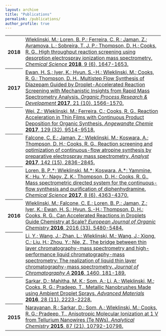 ```yaml
---
layout: archive
title: "Publications"
permalink: /publications/
author_profile: true
---
```


<table>
  
  <tr><th>2018</th><td>
    <a href="https://pubs.rsc.org/en/Content/ArticleLanding/2018/SC/C7SC04606E#!divAbstract" target ="_blank"><u>Wleklinski, M.</u>; Loren, B. P.; Ferreira, C. R.; Jaman, Z.; Avramova, L.; Sobreira, T. J. P.; Thompson, D. H.; Cooks, R. G., High throughput reaction screening using desorption electrospray ionization mass spectrometry. <em>Chemical Science</em> <strong>2018</strong>, 9 (6), 1647-1653.</a> 
   </td></tr>

   <tr><th>2017</th><td>
  <a href="https://pubs.acs.org/doi/abs/10.1021/acs.oprd.7b00218" target ="_blank"> Ewan, H. S.; Iyer, K.; Hyun, S.-H.; <u>Wleklinski, M.</u>; Cooks, R. G.; Thompson, D. H., Multistep Flow Synthesis of Diazepam Guided by Droplet-Accelerated Reaction Screening with Mechanistic Insights from Rapid Mass Spectrometry Analysis. <em>Organic Process Research & Development</em> <strong>2017</strong>, 21 (10), 1566-1570. </a>
  </td></tr>
  
   <tr><th></th><td>  
<a href ="https://onlinelibrary.wiley.com/doi/abs/10.1002/ange.201704520" target ="_blank"> Wei, Z.; <u>Wleklinski, M.</u>; Ferreira, C.; Cooks, R. G., Reaction Acceleration in Thin Films with Continuous Product Deposition for Organic Synthesis. <em>Angewandte Chemie</em> <strong>2017</strong>, 129 (32), 9514-9518. </a>
   </td></tr>

   <tr><th></th><td> 
  <a href ="https://pubs.rsc.org/en/content/articlelanding/2017/an/c7an00622e/unauth#!divAbstract" target ="_blank"> Falcone, C. E.; Jaman, Z.; <u>Wleklinski, M.</u>; Koswara, A.; Thompson, D. H.; Cooks, R. G., Reaction screening and optimization of continuous-flow atropine synthesis by preparative electrospray mass spectrometry. <em>Analyst</em> <strong>2017</strong>, 142 (15), 2836-2845. </a>
  </td></tr>
  
   <tr><th></th><td> 
  <a href ="https://pubs.rsc.org/en/Content/ArticleLanding/2017/SC/C7SC00905D#!divAbstract" target ="_blank"> Loren, B. P.*; <u>Wleklinski, M.*</u>; Koswara, A.*; Yammine, K.; Hu, Y.; Nagy, Z. K.; Thompson, D. H.; Cooks, R. G., Mass spectrometric directed system for the continuous-flow synthesis and purification of diphenhydramine. <em>Chemical Science</em> <strong>2017</strong>, 8 (6), 4363-4370. </a>
   </td></tr> 
  
   <tr><th>2016</th><td> 
<a href ="https://onlinelibrary.wiley.com/doi/abs/10.1002/ejoc.201601270" target ="_blank">     
  <u>Wleklinski, M.</u>; Falcone, C. E.; Loren, B. P.; Jaman, Z.; Iyer, K.; Ewan, H. S.; Hyun, S.-H.; Thompson, D. H.; Cooks, R. G., Can Accelerated Reactions in Droplets Guide Chemistry at Scale? <em>European Journal of Organic Chemistry</em> <strong>2016</strong>, 2016 (33), 5480-5484. </a>
   </td></tr>

   <tr><th></th><td> 
  <a href ="https://www.sciencedirect.com/science/article/pii/S0021967316309335" target ="_blank">  Li, Y.; Wang, J.; Zhan, L.; <u>Wleklinski, M.</u>; Wang, J.; Xiong, C.; Liu, H.; Zhou, Y.; Nie, Z., The bridge between thin layer chromatography-mass spectrometry and high-performance liquid chromatography-mass spectrometry: The realization of liquid thin layer chromatography-mass spectrometry. <em>Journal of Chromatography A</em> <strong>2016</strong>, 1460, 181-189. </a>
     </td></tr>
    
   <tr><th></th><td> 
  <a href ="https://onlinelibrary.wiley.com/doi/abs/10.1002/adma.201505127" target ="_blank"> Sarkar, D.; Mahitha, M. K.; Som, A.; Li, A.; <u>Wleklinski, M.</u>; Cooks, R. G.; Pradeep, T., Metallic Nanobrushes Made using Ambient Droplet Sprays. <em>Advanced Materials</em> <strong>2016</strong>, 28 (11), 2223-2228. </a>
     </td></tr>
    
   <tr><th>2015</th><td>   
  <a href ="https://pubs.acs.org/doi/abs/10.1021/acs.analchem.5b01596" target ="_blank">  Narayanan, R.; Sarkar, D.; Som, A.; <u>Wleklinski, M.</u>; Cooks, R. G.; Pradeep, T., Anisotropic Molecular Ionization at 1 V from Tellurium Nanowires (Te NWs). <em>Analytical Chemistry</em> <strong>2015</strong>, 87 (21), 10792-10798. </a>
     </td></tr>
    

